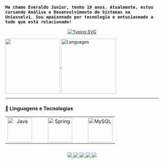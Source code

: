 
### `Me chamo Everaldo Junior, tenho 18 anos. Atualmente, estou cursando Análise e Desenvolvimento de Sistemas na Uniasselvi. Sou apaixonado por tecnologia e entusiasmado a tudo que está relacionado!` 


<p align="center">
  <!-- Typing SVG by DenverCoder1 - https://github.com/DenverCoder1/readme-typing-svg -->
 <a href="https://git.io/typing-svg">
   <img src="https://readme-typing-svg.demolab.com?font=Fira+Code&weight=600&size=25&pause=1000&color=F7021D&width=450&height=70&lines=Always+learning+new+things;Studying+ADS+at+Uniasselvi" alt="Typing SVG" /></a>
</p>

<div>
  <a href="https://github.com/EveraldoJuniorALT/github-readme-stats">
  <img height="180em"
    align="center" 
    src="https://github-readme-stats.vercel.app/api?username=EveraldoJuniorALT&show_icons=true&include_all_commits=true&theme=highcontrast&hide_border=true" />
    </a> 
 <a href="https://github.com/EveraldoJuniorALT/github-readme-stats">
   <img height="180em" align="center" 
     src="https://github-readme-stats.vercel.app/api/top-langs/?username=EveraldoJuniorALT&layout=compact&theme=highcontrast&hide_border=true"
     alt="Languages" />
     </a>
</div>
 
---

### 🤖 Linguagens e Tecnologias

<table border="0" align="center">
  <tr>
    <td align="center" valign="center">
      <img align="center" alt="Java" height="80" width="80" src="https://cdn.jsdelivr.net/gh/devicons/devicon@latest/icons/java/java-original-wordmark.svg">
    </td>
    <td width="20">&nbsp;</td>
    <td align="center" valign="center">
      <img align="center" alt="Spring" height="80" width="80" src="https://cdn.jsdelivr.net/gh/devicons/devicon@latest/icons/spring/spring-original-wordmark.svg">
    </td>
    <td width="20">&nbsp;</td>
    <td align="center" valign="center">
      <img align="center" alt="MySQL" height="80" width="80" src="https://cdn.jsdelivr.net/gh/devicons/devicon@latest/icons/mysql/mysql-original-wordmark.svg">
    </td>
  </tr>
</table>

##

<div align="center">
  <a href="https://instagram.com/rafaballerini" target="_blank">
    <img 
      src="https://img.shields.io/badge/-Instagram-%23E4405F?style=for-the-badge&logo=instagram&logoColor=white" 
      target="_blank"
      />
</a>
 	<a href="https://www.twitch.tv/rafaballerinii" target="_blank">
    <img 
      src="https://img.shields.io/badge/Twitch-9146FF?style=for-the-badge&logo=twitch&logoColor=white" 
      target="_blank"
      >
  </a>
  <a href="https://discord.gg/wagxzStdcR" target="_blank">
    <img 
      src="https://img.shields.io/badge/Discord-7289DA?style=for-the-badge&logo=discord&logoColor=white" 
      target="_blank"
      >
  </a> 
  <a href = "mailto:everaldoizijunior@outlook.com">
    <img 
      src="https://img.shields.io/badge/-Gmail-%23333?style=for-the-badge&logo=gmail&logoColor=white" 
      target="_blank"
      >
  </a>
  <a href="https://www.linkedin.com/in/rafaella-ballerini-45875016a" target="_blank">
    <img 
      src="https://img.shields.io/badge/-LinkedIn-%230077B5?style=for-the-badge&logo=linkedin&logoColor=white" 
      target="_blank"
      >
  </a> 
</div>

